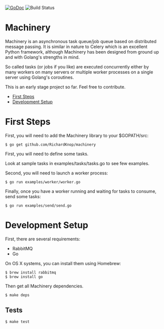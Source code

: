 [![GoDoc](https://img.shields.io/badge/godoc-reference-blue.svg "GoDoc")](http://godoc.org/github.com/RichardKnop/machinery/v1)
![Build Status](https://travis-ci.org/RichardKnop/machinery.svg?branch=master)

Machinery
=========

Machinery is an asynchronous task queue/job queue based on distributed message passing. It is similar in nature to Celery which is an excellent Python framework, although Machinery has been designed from ground up and with Golang's strengths in mind.

So called tasks (or jobs if you like) are executed concurrently either by many workers on many servers or multiple worker processes on a single server using Golang's coroutines.

This is an early stage project so far. Feel free to contribute.

- [First Steps](https://github.com/RichardKnop/machinery#first-steps)
- [Development Setup](https://github.com/RichardKnop/machinery#development-setup)

First Steps
===========

First, you will need to add the Machinery library to your $GOPATH/src:

```
$ go get github.com/RichardKnop/machinery
```

First, you will need to define some tasks.

Look at sample tasks in examples/tasks/tasks.go to see few examples.

Second, you will need to launch a worker process:

```
$ go run examples/worker/worker.go
```

Finally, once you have a worker running and waiting for tasks to consume, send some tasks:

```
$ go run examples/send/send.go
```

Development Setup
=================

First, there are several requirements:

- RabbitMQ
- Go

On OS X systems, you can install them using Homebrew:

```
$ brew install rabbitmq
$ brew install go
```

Then get all Machinery dependencies.

```
$ make deps
```

Tests
-----

```
$ make test
```
